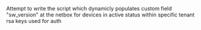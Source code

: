 Attempt to write the script which dynamicly populates custom field "sw_version" at the netbox for devices in active status within specific tenant
rsa keys used for auth
